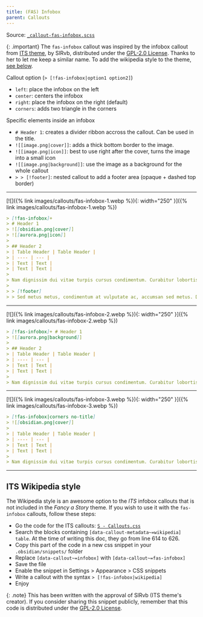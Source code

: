 ```yaml
---
title: (FAS) Infobox
parent: Callouts
---
```


Source: [`_callout-fas-infobox.scss`](https://github.com/ElsaTam/obsidian-fancy-a-story/blob/main/snippets/editor/callouts/_callout-fas-infobox.scss)

{: .important}
The `fas-infobox` callout was inspired by the infobox callout from [ITS theme](https://publish.obsidian.md/slrvb-docs/ITS+Theme/ITS+Theme), by SlRvb, distributed under the [GPL-2.0 License](https://github.com/SlRvb/Obsidian--ITS-Theme/blob/main/LICENSE). Thanks to her to let me keep a similar name. To add the wikipedia style to the theme, [see below](https://elsatam.github.io/obsidian-fancy-a-story/docs/callouts/fas-infobox.html#its-wikipedia-style).

Callout option (`> [!fas-infobox|option1 option2]`)
- `left`: place the infobox on the left
- `center`: centers the infobox
- `right`: place the infobox on the right (default)
- `corners`: adds two triangle in the corners

Specific elements inside an infobox
- `# Header 1`: creates a divider ribbon accross the callout. Can be used in the title.
- `![[image.png|cover]]`: adds a thick bottom border to the image.
- `![[image.png|icon]]`: best to use right after the cover, turns the image into a small icon
- `![[image.png|background]]`: use the image as a background for the whole callout
- `> > [!footer]`: nested callout to add a footer area (opaque + dashed top border)

---

[![]({% link images/callouts/fas-infobox-1.webp %}){: width="250" }]({% link images/callouts/fas-infobox-1.webp %})

```markdown
> [!fas-infobox]+
> # Header 1
> ![[obsidian.png|cover]]
> ![[aurora.png|icon]]
> 
> ## Header 2
> | Table Header | Table Header |
> | ---- | --- |
> | Text | Text |
> | Text | Text |
> 
> Nam dignissim dui vitae turpis cursus condimentum. Curabitur lobortis dolor urna, et dapibus elit ornare et
> 
> > [!footer]
> > Sed metus metus, condimentum at vulputate ac, accumsan sed metus. Donec in faucibus sapien.
```

---

[![]({% link images/callouts/fas-infobox-2.webp %}){: width="250" }]({% link images/callouts/fas-infobox-2.webp %})

```markdown
> [!fas-infobox]+ # Header 1
> ![[aurora.png|background]]
> 
> ## Header 2
> | Table Header | Table Header |
> | ---- | --- |
> | Text | Text |
> | Text | Text |
> 
> Nam dignissim dui vitae turpis cursus condimentum. Curabitur lobortis dolor urna, et dapibus elit ornare et
```

---

[![]({% link images/callouts/fas-infobox-3.webp %}){: width="250" }]({% link images/callouts/fas-infobox-3.webp %})

```markdown
> [!fas-infobox|corners no-title]
> ![[obsidian.png|cover]]
> 
> | Table Header | Table Header |
> | ---- | --- |
> | Text | Text |
> | Text | Text |
>
> Nam dignissim dui vitae turpis cursus condimentum. Curabitur lobortis dolor urna, et dapibus elit ornare et
```

---

## ITS Wikipedia style

The Wikipedia style is an awesome option to the *ITS* infobox callouts that is not included in the *Fancy a Story* theme.
If you wish to use it with the `fas-infobox` callouts, follow these steps:
- Go the code for the ITS callouts: [`S - Callouts.css`](https://github.com/SlRvb/Obsidian--ITS-Theme/blob/main/Snippets/S%20-%20Callouts.css)
- Search the blocks containing `[data-callout-metadata~=wikipedia] table`. At the time of writing this doc, they go from line 614 to 626.
- Copy this part of the code in a new css snippet in your `.obsidian/snippets/` folder
- Replace `[data-callout~=infobox]` with `[data-callout~=fas-infobox]`
- Save the file
- Enable the snippet in Settings > Appearance > CSS snippets
- Write a callout with the syntax `> [!fas-infobox|wikipedia]`
- Enjoy

{: .note}
This has been written with the approval of SlRvb (ITS theme's creator). If you consider sharing this snippet publicly, remember that this code is distributed under the [GPL-2.0 License](https://github.com/SlRvb/Obsidian--ITS-Theme/blob/main/LICENSE).